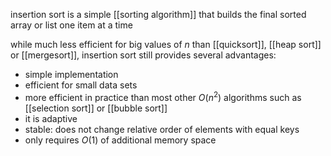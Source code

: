 insertion sort is a simple [[sorting algorithm]] that builds the final sorted array or list one item at a time 

while much less efficient for big values of $n$ than [[quicksort]], [[heap sort]] or [[mergesort]], insertion sort still provides several advantages:
- simple implementation
- efficient for small data sets
- more efficient in practice than most other $O(n^2)$ algorithms such as [[selection sort]] or [[bubble sort]]
- it is adaptive
- stable: does not change relative order of elements with equal keys
- only requires $O(1)$ of additional memory space